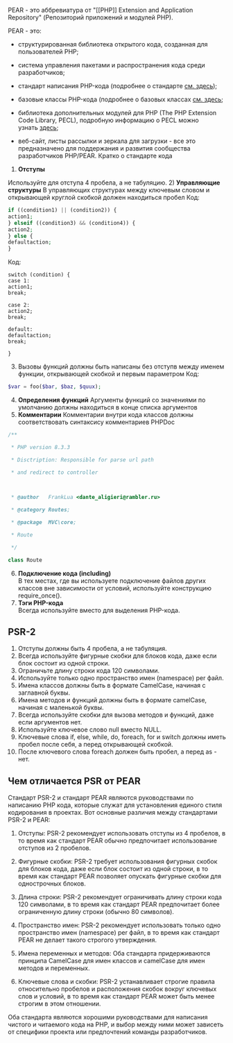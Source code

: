 PEAR - это аббревиатура от "[[РНР]] Extension and Application Repository" (Репозиторий приложений и модулей PHP).

PEAR - это:

- структурированная библиотека открытого кода, созданная для пользователей PHP;
    
- система управления пакетами и распространения кода среди разработчиков;
    
- стандарт написания PHP-кода (подробнее о стандарте [см. здесь](https://php.ru/pear/standards.html));
    
- базовые классы PHP-кода (подробнее о базовых классах [см. здесь](https://php.ru/pear/about.pear.html#about-pfc);
    
- библиотека дополнительных модулей для PHP (The PHP Extension Code Library, PECL), подробную информацию о PECL можно узнать [здесь](https://php.ru/pear/about.pear.html#about-pecl);
    
- веб-сайт, листы рассылки и зеркала для загрузки - все это предназначено для поддержания и развития сообщества разработчиков PHP/PEAR.
Кратко о стандарте кода
1) **Отступы**  
  
Используйте для отступа 4 пробела, а не табуляцию.
2) **Управляющие структуры**
В управляющих структурах между ключевым словом и открывающей круглой скобкой должен находиться пробел
Код:

```php 
if ((condition1) || (condition2)) {
action1;
} elseif ((condition3) && (condition4)) {
action2;
} else {
defaultaction;
}
```
Код:

```
switch (condition) {
case 1:
action1;
break;

case 2:
action2;
break;

default:
defaultaction;
break;

}
```
3) Вызовы функций должны быть написаны без отступв между именем функции, открывающей скобкой и первым параметром
Код:

``` php
$var = foo($bar, $baz, $quux);
```
4) **Определения функций**
Аргументы функций со значениями по умолчанию должны находиться в конце списка аргументов
5) **Комментарии**
Комментарии внутри кода классов должны соответствовать синтаксису комментариев PHPDoc
```php
/**

 * PHP version 8.3.3

 * Disctription: Responsible for parse url path

 * and redirect to controller

  

 * @author   FrankLua <dante_aligieri@rambler.ru>

 * @category Routes;

 * @package  MVC\core;

 * Route

 */

class Route
```
6) **Подключение кода (including)**  
В тех местах, где вы используете подключение файлов других классов вне зависимости от условий, используйте конструкцию require_once().
7) **Тэги PHP-кода**  
Всегда используйте <?php ?> вместо <? ?>для выделения PHP-кода.

## PSR-2 
1. Отступы должны быть 4 пробела, а не табуляция.
2. Всегда используйте фигурные скобки для блоков кода, даже если блок состоит из одной строки.
3. Ограничьте длину строки кода 120 символами.
4. Используйте только одно пространство имен (namespace) per файл.
5. Имена классов должны быть в формате CamelCase, начиная с заглавной буквы.
6. Имена методов и функций должны быть в формате camelCase, начиная с маленькой буквы.
7. Всегда используйте скобки для вызова методов и функций, даже если аргументов нет.
8. Используйте ключевое слово null вместо NULL.
9. Ключевые слова if, else, while, do, foreach, for и switch должны иметь пробел после себя, а перед открывающей скобкой.
10. После ключевого слова foreach должен быть пробел, а перед as - нет.
## Чем отличается PSR от PEAR
Стандарт PSR-2 и стандарт PEAR являются руководствами по написанию PHP кода, которые служат для установления единого стиля кодирования в проектах. Вот основные различия между стандартами PSR-2 и PEAR:

1. Отступы: PSR-2 рекомендует использовать отступы из 4 пробелов, в то время как стандарт PEAR обычно предпочитает использование отступов из 2 пробелов.

2. Фигурные скобки: PSR-2 требует использования фигурных скобок для блоков кода, даже если блок состоит из одной строки, в то время как стандарт PEAR позволяет опускать фигурные скобки для однострочных блоков.

3. Длина строки: PSR-2 рекомендует ограничивать длину строки кода 120 символами, в то время как стандарт PEAR предпочитает более ограниченную длину строки (обычно 80 символов).

4. Пространство имен: PSR-2 рекомендует использовать только одно пространство имен (namespace) per файл, в то время как стандарт PEAR не делает такого строгого утверждения.

5. Имена переменных и методов: Оба стандарта придерживаются принципа CamelCase для имен классов и camelCase для имен методов и переменных.

6. Ключевые слова и скобки: PSR-2 устанавливает строгие правила относительно пробелов и расположения скобок вокруг ключевых слов и условий, в то время как стандарт PEAR может быть менее строгим в этом отношении.

Оба стандарта являются хорошими руководствами для написания чистого и читаемого кода на PHP, и выбор между ними может зависеть от специфики проекта или предпочтений команды разработчиков.